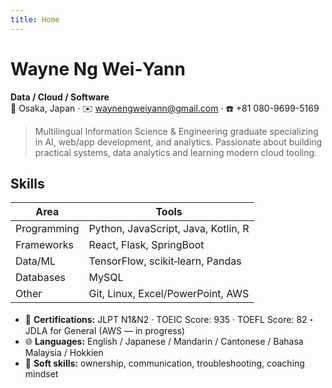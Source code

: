 ```yaml
---
title: Home
---
```


# Wayne Ng Wei‑Yann

**Data / Cloud / Software**  
📍 Osaka, Japan · ✉️ [waynengweiyann@gmail.com](mailto:waynengweiyann@gmail.com) · ☎️ +81 080-9699-5169

> Multilingual Information Science & Engineering graduate specializing in AI, web/app development, and analytics. Passionate about building practical systems, data analytics and learning modern cloud tooling.

## Skills

| Area | Tools |
| --- | --- |
| Programming | Python, JavaScript, Java, Kotlin, R |
| Frameworks | React, Flask, SpringBoot |
| Data/ML | TensorFlow, scikit‑learn, Pandas |
| Databases | MySQL |
| Other | Git, Linux, Excel/PowerPoint, AWS |


- 🔰 **Certifications:** JLPT N1&N2 · TOEIC Score: 935 · TOEFL Score: 82・JDLA for General (AWS — in progress)  
- 🌐 **Languages:** English / Japanese / Mandarin / Cantonese / Bahasa Malaysia / Hokkien  
- 🤝 **Soft skills:** ownership, communication, troubleshooting, coaching mindset



